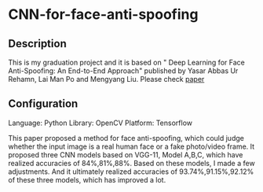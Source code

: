 # CNN-for-face-anti-spoofing

## Description
This is my graduation project and it is based on " Deep Learning for Face Anti-Spoofing: An End-to-End Approach" published by Yasar Abbas Ur Rehamn, Lai Man Po and Mengyang Liu. Please check [paper](./paper)

## Configuration 
Language: Python
Library: OpenCV
Platform: Tensorflow

This paper proposed a method for face anti-spoofing, which could judge whether the input image is a real human face or a fake photo/video frame. It proposed three CNN models based on VGG-11, Model A,B,C, which have realized accuracies of 84%,81%,88%. Based on these models, I made a few adjustments. And it ultimately realized accuracies of 93.74%,91.15%,92.12% of these three models, which has improved a lot.

